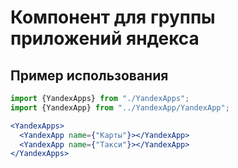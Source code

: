 # Компонент для группы приложений яндекса

## Пример использования

```jsx
import {YandexApps} from "./YandexApps";
import {YandexApp} from "../YandexApp/YandexApp";

<YandexApps>
  <YandexApp name={"Карты"}></YandexApp>
  <YandexApp name={"Такси"}></YandexApp>
</YandexApps> 
```